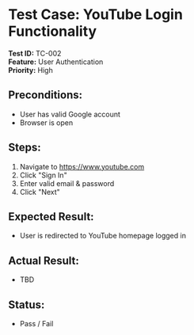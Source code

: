 # Test Case: YouTube Login Functionality

**Test ID:** TC-002  
**Feature:** User Authentication  
**Priority:** High  

## Preconditions:
- User has valid Google account
- Browser is open

## Steps:
1. Navigate to https://www.youtube.com
2. Click "Sign In"
3. Enter valid email & password
4. Click "Next"

## Expected Result:
- User is redirected to YouTube homepage logged in

## Actual Result:
- TBD

## Status:
- Pass / Fail
